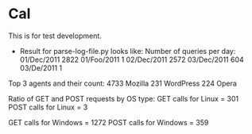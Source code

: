 # Cal
This is for test development.

- Result for parse-log-file.py looks like:
Number of queries per day:
01/Dec/2011 2822
01/Foo/2011 1
02/Dec/2011 2572
03/Dec/2011 604
03/De/2011 1

Top 3 agents and their count:
4733 Mozilla
231 WordPress
224 Opera

Ratio of GET and POST requests by OS type:
GET calls for Linux = 301
POST calls for Linux = 3

GET calls for Windows = 1272
POST calls for Windows = 359

